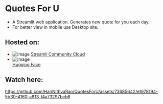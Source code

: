 # **Quotes For U**

* A Streamlit web application. Generates new quote for you each day.
* For better view in mobile use Desktop site.
## Hosted on:
  *  ![image](https://github.com/HariNithyaRao/QuotesForU/assets/73685642/6464878e-90a5-403f-9e8e-65cda1951816) 
  [Streamli Community Cloud](https://nithya-quotesforu.streamlit.app/)
  *  ![image](https://github.com/HariNithyaRao/QuotesForU/assets/73685642/caeaa67a-3e33-4123-9332-161c25efa806)  
  [Hugging Face](https://huggingface.co/spaces/ShreyaRao/QuotesForU)
## Watch here:


https://github.com/HariNithyaRao/QuotesForU/assets/73685642/e1978194-5b30-4160-a813-f4a73297bcb6

